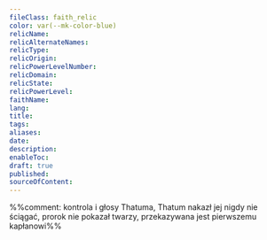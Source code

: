 ```yaml
---
fileClass: faith_relic
color: var(--mk-color-blue)
relicName: 
relicAlternateNames: 
relicType: 
relicOrigin: 
relicPowerLevelNumber: 
relicDomain: 
relicState: 
relicPowerLevel: 
faithName: 
lang: 
title: 
tags: 
aliases: 
date: 
description: 
enableToc: 
draft: true
published: 
sourceOfContent: 
---
```

%%comment: kontrola i głosy Thatuma, Thatum nakazł jej nigdy nie ściągać, prorok nie pokazał twarzy, przekazywana jest pierwszemu kapłanowi%%
